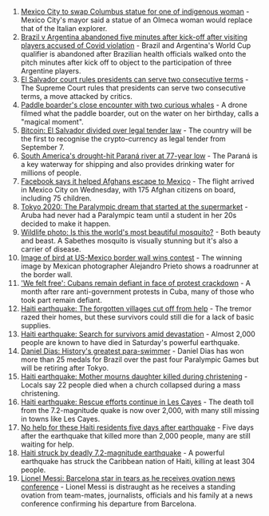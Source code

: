 1. [Mexico City to swap Columbus statue for one of indigenous woman](https://www.bbc.co.uk/news/world-latin-america-58462071?at_medium=RSS&at_campaign=KARANGA) - Mexico City's mayor said a statue of an Olmeca woman would replace that of the Italian explorer.
2. [Brazil v Argentina abandoned five minutes after kick-off after visiting players accused of Covid violation](https://www.bbc.co.uk/sport/football/58431607?at_medium=RSS&at_campaign=KARANGA) - Brazil and Argentina's World Cup qualifier is abandoned after Brazilian health officials walked onto the pitch minutes after kick off to object to the participation of three Argentine players.
3. [El Salvador court rules presidents can serve two consecutive terms](https://www.bbc.co.uk/news/world-latin-america-58451370?at_medium=RSS&at_campaign=KARANGA) - The Supreme Court rules that presidents can serve two consecutive terms, a move attacked by critics.
4. [Paddle boarder's close encounter with two curious whales](https://www.bbc.co.uk/news/world-latin-america-58430264?at_medium=RSS&at_campaign=KARANGA) - A drone filmed what the paddle boarder, out on the water on her birthday, calls a "magical moment".
5. [Bitcoin: El Salvador divided over legal tender law](https://www.bbc.co.uk/news/technology-58438525?at_medium=RSS&at_campaign=KARANGA) - The country will be the first to recognise the crypto-currency as legal tender from September 7.
6. [South America's drought-hit Paraná river at 77-year low](https://www.bbc.co.uk/news/world-latin-america-58408791?at_medium=RSS&at_campaign=KARANGA) - The Paraná is a key waterway for shipping and also provides drinking water for millions of people.
7. [Facebook says it helped Afghans escape to Mexico](https://www.bbc.co.uk/news/business-58417231?at_medium=RSS&at_campaign=KARANGA) - The flight arrived in Mexico City on Wednesday, with 175 Afghan citizens on board, including 75 children.
8. [Tokyo 2020: The Paralympic dream that started at the supermarket](https://www.bbc.co.uk/news/disability-57837062?at_medium=RSS&at_campaign=KARANGA) - Aruba had never had a Paralympic team until a student in her 20s decided to make it happen.
9. [Wildlife photo: Is this the world's most beautiful mosquito?](https://www.bbc.co.uk/news/science-environment-58398905?at_medium=RSS&at_campaign=KARANGA) - Both beauty and beast. A Sabethes mosquito is visually stunning but it's also a carrier of disease.
10. [Image of bird at US-Mexico border wall wins contest](https://www.bbc.co.uk/news/world-latin-america-58404382?at_medium=RSS&at_campaign=KARANGA) - The winning image by Mexican photographer Alejandro Prieto shows a roadrunner at the border wall.
11. ['We felt free': Cubans remain defiant in face of protest crackdown](https://www.bbc.co.uk/news/world-latin-america-58255555?at_medium=RSS&at_campaign=KARANGA) - A month after rare anti-government protests in Cuba, many of those who took part remain defiant.
12. [Haiti earthquake: The forgotten villages cut off from help](https://www.bbc.co.uk/news/world-latin-america-58245047?at_medium=RSS&at_campaign=KARANGA) - The tremor razed their homes, but these survivors could still die for a lack of basic supplies.
13. [Haiti earthquake: Search for survivors amid devastation](https://www.bbc.co.uk/news/in-pictures-58258287?at_medium=RSS&at_campaign=KARANGA) - Almost 2,000 people are known to have died in Saturday's powerful earthquake.
14. [Daniel Dias: History's greatest para-swimmer](https://www.bbc.co.uk/news/disability-58347474?at_medium=RSS&at_campaign=KARANGA) - Daniel Dias has won more than 25 medals for Brazil over the past four Paralympic Games but will be retiring after Tokyo.
15. [Haiti earthquake: Mother mourns daughter killed during christening](https://www.bbc.co.uk/news/world-us-canada-58320708?at_medium=RSS&at_campaign=KARANGA) - Locals say 22 people died when a church collapsed during a mass christening.
16. [Haiti earthquake: Rescue efforts continue in Les Cayes](https://www.bbc.co.uk/news/world-latin-america-58274326?at_medium=RSS&at_campaign=KARANGA) - The death toll from the 7.2-magnitude quake is now over 2,000, with many still missing in towns like Les Cayes.
17. [No help for these Haiti residents five days after earthquake](https://www.bbc.co.uk/news/world-latin-america-58264717?at_medium=RSS&at_campaign=KARANGA) - Five days after the earthquake that killed more than 2,000 people, many are still waiting for help.
18. [Haiti struck by deadly 7.2-magnitude earthquake](https://www.bbc.co.uk/news/world-latin-america-58216614?at_medium=RSS&at_campaign=KARANGA) - A powerful earthquake has struck the Caribbean nation of Haiti, killing at least 304 people.
19. [Lionel Messi: Barcelona star in tears as he receives ovation news conference](https://www.bbc.co.uk/sport/av/football/58137848?at_medium=RSS&at_campaign=KARANGA) - Lionel Messi is distraught as he receives a standing ovation from team-mates, journalists, officials and his family at a news conference confirming his departure from Barcelona.
